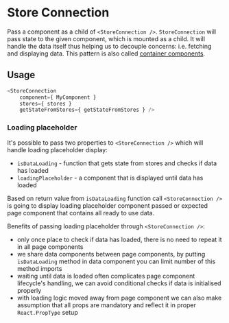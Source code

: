Store Connection
=================

Pass a component as a child of `<StoreConnection />`. `StoreConnection` will pass state to the given component, which is mounted as a child.
It will handle the data itself thus helping us to decouple concerns: i.e. fetching and displaying data. This pattern is also called [container components](https://medium.com/@learnreact/container-components-c0e67432e005).

## Usage
```js
<StoreConnection
	component={ MyComponent }
	stores={ stores }
	getStateFromStores={ getStateFromStores } />
```

### Loading placeholder

It's possible to pass two properties to `<StoreConnection />` which will handle loading placeholder display:

* `isDataLoading` - function that gets state from stores and checks if data has loaded
* `loadingPlaceholder` - a component that is displayed until data has loaded

Based on return value from `isDataLoading` function call `<StoreConnection />` is going to display loading placeholder component passed or expected page component that contains all ready to use data.

Benefits of passing loading placeholder through `<StoreConnection />`:

* only once place to check if data has loaded, there is no need to repeat it in all page components
* we share data components between page components, by putting `isDataLoading` method in data component you can limit number of this method imports
* waiting until data is loaded often complicates page component lifecycle's handling, we can avoid conditional checks if data is initialised properly
* with loading logic moved away from page component we can also make assumption that all props are mandatory and reflect it in proper `React.PropType` setup
